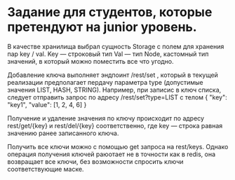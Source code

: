 # Задание для студентов, которые претендуют на junior уровень.

В качестве хранилища выбрал сущность Storage с полем для хранения пар key / val.
Key — строковый тип
Val — тип Node, кастомный тип значений, в который можно поместить все что угодно.

Добавление ключа выполняет эндпоинт /rest/set , который в текущей реализации предполагает пердачу параметра type (допустимые значения LIST, HASH, STRING).
Например, при записис в ключ списка, следует отправить запрос 
по адресу /rest/set?type=LIST
с телом 
{
  "key": "key1",
  "value": [1, 2, 4, 6]
}

Получение и удаление значения по ключу происходит по адресу rest/get/{key} и rest/del/{key} соответственно, где key — строка равная значению ранее записанного ключа.

Получить все ключи можно с помощью get запроса на rest/keys.
Однако операция получения ключей раюотает не в точности как в redis, она возвращает все ключи, без возможности спросить ключи соответствующие маске.
